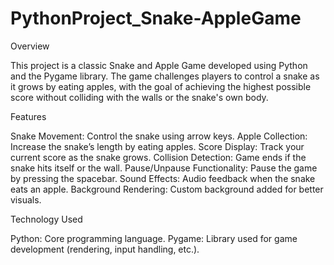 # PythonProject_Snake-AppleGame

Overview

This project is a classic Snake and Apple Game developed using Python and the Pygame library. The game challenges players to control a snake as it grows by eating apples, with the goal of achieving the highest possible score without colliding with the walls or the snake's own body.

Features

Snake Movement: Control the snake using arrow keys.
Apple Collection: Increase the snake’s length by eating apples.
Score Display: Track your current score as the snake grows.
Collision Detection: Game ends if the snake hits itself or the wall.
Pause/Unpause Functionality: Pause the game by pressing the spacebar.
Sound Effects: Audio feedback when the snake eats an apple.
Background Rendering: Custom background added for better visuals.

Technology Used

Python: Core programming language.
Pygame: Library used for game development (rendering, input handling, etc.).

